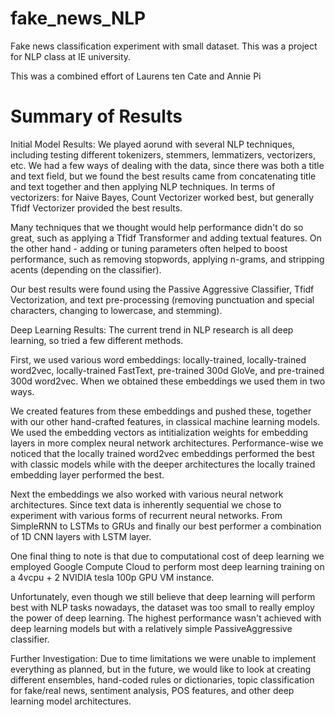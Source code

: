 # fake_news_NLP
Fake news classification experiment with small dataset. This was a project for NLP class at IE university.

This was a combined effort of Laurens ten Cate and Annie Pi

# Summary of Results 
Initial Model Results: We played aorund with several NLP techniques, including testing different tokenizers, stemmers, lemmatizers, vectorizers, etc. We had a few ways of dealing with the data, since there was both a title and text field, but we found the best results came from concatenating title and text together and then applying NLP techniques. In terms of vectorizers: for Naive Bayes, Count Vectorizer worked best, but generally Tfidf Vectorizer provided the best results.

Many techniques that we thought would help performance didn't do so great, such as applying a Tfidf Transformer and adding textual features. On the other hand - adding or tuning parameters often helped to boost performance, such as removing stopwords, applying n-grams, and stripping acents (depending on the classifier).

Our best results were found using the Passive Aggressive Classifier, Tfidf Vectorization, and text pre-processing (removing punctuation and special characters, changing to lowercase, and stemming).

Deep Learning Results: The current trend in NLP research is all deep learning, so tried a few different methods.

First, we used various word embeddings: locally-trained, locally-trained word2vec, locally-trained FastText, pre-trained 300d GloVe, and pre-trained 300d word2vec. When we obtained these embeddings we used them in two ways.

We created features from these embeddings and pushed these, together with our other hand-crafted features, in classical machine learning models.
We used the embedding vectors as intitialization weights for embedding layers in more complex neural network architectures.
Performance-wise we noticed that the locally trained word2vec embeddings performed the best with classic models while with the deeper architectures the locally trained embedding layer performed the best.

Next the embeddings we also worked with various neural network architectures. Since text data is inherently sequential we chose to experiment with various forms of recurrent neural networks. From SimpleRNN to LSTMs to GRUs and finally our best performer a combination of 1D CNN layers with LSTM layer.

One final thing to note is that due to computational cost of deep learning we employed Google Compute Cloud to perform most deep learning training on a 4vcpu + 2 NVIDIA tesla 100p GPU VM instance.

Unfortunately, even though we still believe that deep learning will perform best with NLP tasks nowadays, the dataset was too small to really employ the power of deep learning. The highest performance wasn't achieved with deep learning models but with a relatively simple PassiveAggressive classifier.

Further Investigation: Due to time limitations we were unable to implement everything as planned, but in the future, we would like to look at creating different ensembles, hand-coded rules or dictionaries, topic classification for fake/real news, sentiment analysis, POS features, and other deep learning model architectures.
